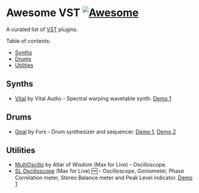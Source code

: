 # Awesome VST [![Awesome](https://awesome.re/badge.svg)](https://awesome.re)

A curated list of [VST](https://en.wikipedia.org/wiki/Virtual_Studio_Technology) plugins.

Table of contents:

<!-- START doctoc generated TOC please keep comment here to allow auto update -->
<!-- DON'T EDIT THIS SECTION, INSTEAD RE-RUN doctoc TO UPDATE -->

- [Synths](#synths)
- [Drums](#drums)
- [Utilities](#utilities)

<!-- END doctoc generated TOC please keep comment here to allow auto update -->

## Synths

- [Vital](https://vital.audio/) by Vital Audio - Spectral warping wavetable synth. [Demo 1](https://youtu.be/7kNvSXxZrs4)

## Drums

- [Opal](https://fors.fm/opal) by Fors - Drum synthesizer and sequencer. [Demo 1](https://youtu.be/87OGkyDBjvI), [Demo 2](https://youtu.be/kcuIYAj3y-E)

## Utilities

- [MultiOscillo](https://altarofwisdom.gumroad.com/l/multioscillo) by Altar of Wisdom (Max for Live) - Oscilloscope.
- [SL Oscilloscope](https://searchlife.gumroad.com/l/sl-oscilloscope) (Max for Live) 🆓 - Oscilloscope, Goniometer, Phase Correlation meter, Stereo Balance meter and Peak Level indicator. [Demo 1](https://youtu.be/0qAzO6tQvoA)
